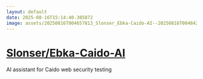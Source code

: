 ```yaml
---
layout: default
date: 2025-08-16T15:14:40.385872
image: assets/20250816T004657813_Slonser_Ebka-Caido-AI--20250816T004842409--cropped.png
---
```


# [Slonser/Ebka-Caido-AI](https://github.com/Slonser/Ebka-Caido-AI)

AI assistant for Caido web security testing
